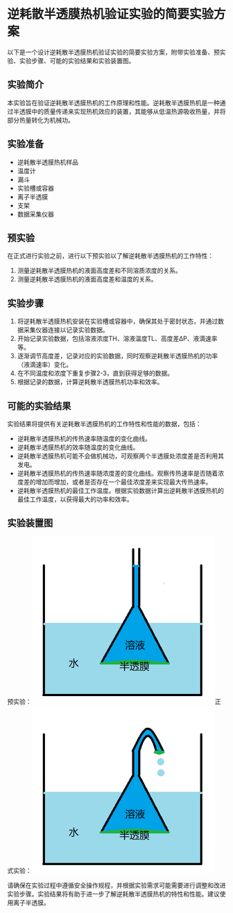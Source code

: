# 逆耗散半透膜热机验证实验的简要实验方案
以下是一个设计逆耗散半透膜热机验证实验的简要实验方案，附带实验准备、预实验、实验步骤、可能的实验结果和实验装置图。

## 实验简介
本实验旨在验证逆耗散半透膜热机的工作原理和性能。逆耗散半透膜热机是一种通过半透膜中的质量传递来实现热机效应的装置，其能够从低温热源吸收热量，并将部分热量转化为机械功。

## 实验准备
- 逆耗散半透膜热机样品
- 温度计
- 漏斗
- 实验槽或容器
- 离子半透膜
- 支架
- 数据采集仪器

## 预实验
在正式进行实验之前，进行以下预实验以了解逆耗散半透膜热机的工作特性：
1. 测量逆耗散半透膜热机的液面高度差和不同溶质浓度的关系。
2. 测量逆耗散半透膜热机的液面高度差和温度的关系。

## 实验步骤
1. 将逆耗散半透膜热机安装在实验槽或容器中，确保其处于密封状态，并通过数据采集仪器连接以记录实验数据。
2. 开始记录实验数据，包括溶液浓度TH、溶液温度TL、高度差ΔP、液滴速率等。
3. 逐渐调节高度差，记录对应的实验数据，同时观察逆耗散半透膜热机的功率（液滴速率）变化。
4. 在不同温度和浓度下重复步骤2-3，直到获得足够的数据。
5. 根据记录的数据，计算逆耗散半透膜热机功率和效率。

## 可能的实验结果
实验结果将提供有关逆耗散半透膜热机的工作特性和性能的数据，包括：
- 逆耗散半透膜热机的传热速率随温度的变化曲线。
- 逆耗散半透膜热机的效率随温度的变化曲线。
- 逆耗散半透膜热机可能不会做机械功，可观察两个半透膜处浓度差是否利用其发电。
- 逆耗散半透膜热机的传热速率随浓度差的变化曲线。观察传热速率是否随着浓度差的增加而增加，或者是否存在一个最佳浓度差来实现最大传热速率。
- 逆耗散半透膜热机的最佳工作温度。根据实验数据计算出逆耗散半透膜热机的最佳工作温度，以获得最大的功率和效率。
  
## 实验装置图
预实验：![pre-experiment](yu.png)正式实验：![experiment](zhen.png)

请确保在实验过程中遵循安全操作规程，并根据实验需求可能需要进行调整和改进实验步骤。实验结果将有助于进一步了解逆耗散半透膜热机的特性和性能。建议使用离子半透膜。
